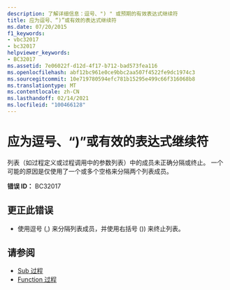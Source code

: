 ```yaml
---
description: 了解详细信息：逗号、") " 或预期的有效表达式继续符
title: 应为逗号、“)”或有效的表达式继续符
ms.date: 07/20/2015
f1_keywords:
- vbc32017
- bc32017
helpviewer_keywords:
- BC32017
ms.assetid: 7e06022f-d12d-4f17-b712-bad573fea116
ms.openlocfilehash: abf12bc961e0ce9bbc2aa507f4522fe9dc1974c3
ms.sourcegitcommit: 10e719780594efc781b15295e499c66f316068b8
ms.translationtype: MT
ms.contentlocale: zh-CN
ms.lasthandoff: 02/14/2021
ms.locfileid: "100466128"
---
```

# <a name="comma--or-a-valid-expression-continuation-expected"></a>应为逗号、“)”或有效的表达式继续符

列表（如过程定义或过程调用中的参数列表）中的成员未正确分隔或终止。 一个可能的原因是仅使用了一个或多个空格来分隔两个列表成员。  
  
 **错误 ID：** BC32017  
  
## <a name="to-correct-this-error"></a>更正此错误  
  
- 使用逗号 (,) 来分隔列表成员，并使用右括号 ()) 来终止列表。  
  
## <a name="see-also"></a>请参阅

- [Sub 过程](../programming-guide/language-features/procedures/sub-procedures.md)
- [Function 过程](../programming-guide/language-features/procedures/function-procedures.md)
